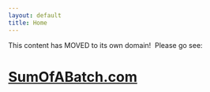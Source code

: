 ```yaml
---
layout: default
title: Home
---
```

This content has MOVED to its own domain!&nbsp;
Please go see:

# [SumOfABatch.com](SumOfABatch.com)
